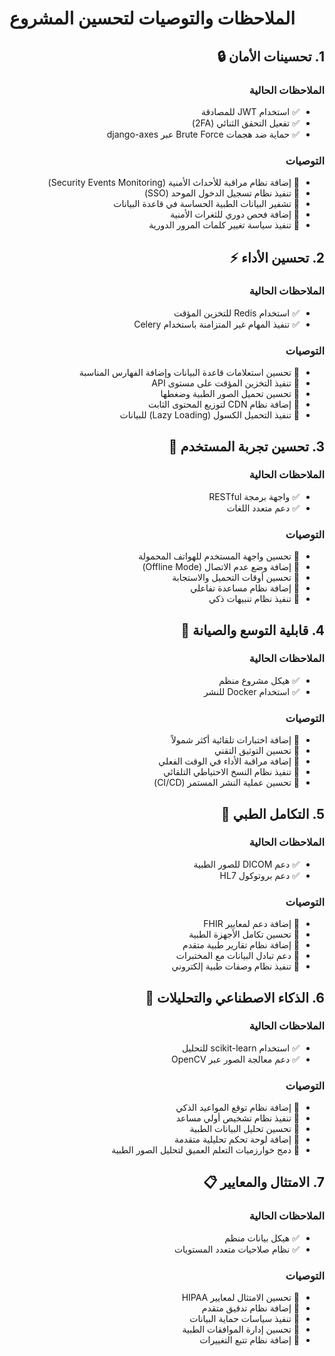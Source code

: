 # الملاحظات والتوصيات لتحسين المشروع

<div dir="rtl">

## 1. تحسينات الأمان 🔒

### الملاحظات الحالية
- ✅ استخدام JWT للمصادقة
- ✅ تفعيل التحقق الثنائي (2FA)
- ✅ حماية ضد هجمات Brute Force عبر django-axes

### التوصيات
- 🔄 إضافة نظام مراقبة للأحداث الأمنية (Security Events Monitoring)
- 🔄 تنفيذ نظام تسجيل الدخول الموحد (SSO)
- 🔄 تشفير البيانات الطبية الحساسة في قاعدة البيانات
- 🔄 إضافة فحص دوري للثغرات الأمنية
- 🔄 تنفيذ سياسة تغيير كلمات المرور الدورية

## 2. تحسين الأداء ⚡

### الملاحظات الحالية
- ✅ استخدام Redis للتخزين المؤقت
- ✅ تنفيذ المهام غير المتزامنة باستخدام Celery

### التوصيات
- 🔄 تحسين استعلامات قاعدة البيانات وإضافة الفهارس المناسبة
- 🔄 تنفيذ التخزين المؤقت على مستوى API
- 🔄 تحسين تحميل الصور الطبية وضغطها
- 🔄 إضافة نظام CDN لتوزيع المحتوى الثابت
- 🔄 تنفيذ التحميل الكسول (Lazy Loading) للبيانات

## 3. تحسين تجربة المستخدم 👥

### الملاحظات الحالية
- ✅ واجهة برمجة RESTful
- ✅ دعم متعدد اللغات

### التوصيات
- 🔄 تحسين واجهة المستخدم للهواتف المحمولة
- 🔄 إضافة وضع عدم الاتصال (Offline Mode)
- 🔄 تحسين أوقات التحميل والاستجابة
- 🔄 إضافة نظام مساعدة تفاعلي
- 🔄 تنفيذ نظام تنبيهات ذكي

## 4. قابلية التوسع والصيانة 🔧

### الملاحظات الحالية
- ✅ هيكل مشروع منظم
- ✅ استخدام Docker للنشر

### التوصيات
- 🔄 إضافة اختبارات تلقائية أكثر شمولاً
- 🔄 تحسين التوثيق التقني
- 🔄 إضافة مراقبة الأداء في الوقت الفعلي
- 🔄 تنفيذ نظام النسخ الاحتياطي التلقائي
- 🔄 تحسين عملية النشر المستمر (CI/CD)

## 5. التكامل الطبي 🏥

### الملاحظات الحالية
- ✅ دعم DICOM للصور الطبية
- ✅ دعم بروتوكول HL7

### التوصيات
- 🔄 إضافة دعم لمعايير FHIR
- 🔄 تحسين تكامل الأجهزة الطبية
- 🔄 إضافة نظام تقارير طبية متقدم
- 🔄 دعم تبادل البيانات مع المختبرات
- 🔄 تنفيذ نظام وصفات طبية إلكتروني

## 6. الذكاء الاصطناعي والتحليلات 🤖

### الملاحظات الحالية
- ✅ استخدام scikit-learn للتحليل
- ✅ دعم معالجة الصور عبر OpenCV

### التوصيات
- 🔄 إضافة نظام توقع المواعيد الذكي
- 🔄 تنفيذ نظام تشخيص أولي مساعد
- 🔄 تحسين تحليل البيانات الطبية
- 🔄 إضافة لوحة تحكم تحليلية متقدمة
- 🔄 دمج خوارزميات التعلم العميق لتحليل الصور الطبية

## 7. الامتثال والمعايير 📋

### الملاحظات الحالية
- ✅ هيكل بيانات منظم
- ✅ نظام صلاحيات متعدد المستويات

### التوصيات
- 🔄 تحسين الامتثال لمعايير HIPAA
- 🔄 إضافة نظام تدقيق متقدم
- 🔄 تنفيذ سياسات حماية البيانات
- 🔄 تحسين إدارة الموافقات الطبية
- 🔄 إضافة نظام تتبع التغييرات

</div>
